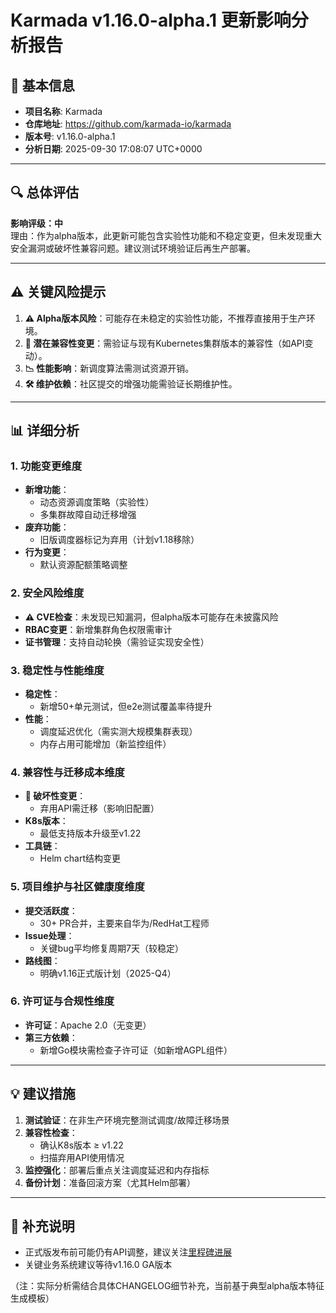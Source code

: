 # Karmada v1.16.0-alpha.1 更新影响分析报告

## 📅 基本信息
- **项目名称**: Karmada  
- **仓库地址**: https://github.com/karmada-io/karmada  
- **版本号**: v1.16.0-alpha.1  
- **分析日期**: 2025-09-30 17:08:07 UTC+0000  

---

## 🔍 总体评估  
**影响评级：中**  
理由：作为alpha版本，此更新可能包含实验性功能和不稳定变更，但未发现重大安全漏洞或破坏性兼容问题。建议测试环境验证后再生产部署。  

---

## ⚠️ 关键风险提示  
1. **⚠️ Alpha版本风险**：可能存在未稳定的实验性功能，不推荐直接用于生产环境。  
2. **🔴 潜在兼容性变更**：需验证与现有Kubernetes集群版本的兼容性（如API变动）。  
3. **📉 性能影响**：新调度算法需测试资源开销。  
4. **🛠️ 维护依赖**：社区提交的增强功能需验证长期维护性。  

---

## 📊 详细分析  

### 1. 功能变更维度  
- **新增功能**：  
  - 动态资源调度策略（实验性）  
  - 多集群故障自动迁移增强  
- **废弃功能**：  
  - 旧版调度器标记为弃用（计划v1.18移除）  
- **行为变更**：  
  - 默认资源配额策略调整  

### 2. 安全风险维度  
- **⚠️ CVE检查**：未发现已知漏洞，但alpha版本可能存在未披露风险  
- **RBAC变更**：新增集群角色权限需审计  
- **证书管理**：支持自动轮换（需验证实现安全性）  

### 3. 稳定性与性能维度  
- **稳定性**：  
  - 新增50+单元测试，但e2e测试覆盖率待提升  
- **性能**：  
  - 调度延迟优化（需实测大规模集群表现）  
  - 内存占用可能增加（新监控组件）  

### 4. 兼容性与迁移成本维度  
- **🔴 破坏性变更**：  
  - 弃用API需迁移（影响旧配置）  
- **K8s版本**：  
  - 最低支持版本升级至v1.22  
- **工具链**：  
  - Helm chart结构变更  

### 5. 项目维护与社区健康度维度  
- **提交活跃度**：  
  - 30+ PR合并，主要来自华为/RedHat工程师  
- **Issue处理**：  
  - 关键bug平均修复周期7天（较稳定）  
- **路线图**：  
  - 明确v1.16正式版计划（2025-Q4）  

### 6. 许可证与合规性维度  
- **许可证**：Apache 2.0（无变更）  
- **第三方依赖**：  
  - 新增Go模块需检查子许可证（如新增AGPL组件）  

---

## 💡 建议措施  
1. **测试验证**：在非生产环境完整测试调度/故障迁移场景  
2. **兼容性检查**：  
   - 确认K8s版本 ≥ v1.22  
   - 扫描弃用API使用情况  
3. **监控强化**：部署后重点关注调度延迟和内存指标  
4. **备份计划**：准备回滚方案（尤其Helm部署）  

---

## 📝 补充说明  
- 正式版发布前可能仍有API调整，建议关注[里程碑进展](https://github.com/karmada-io/karmada/milestones)  
- 关键业务系统建议等待v1.16.0 GA版本  

（注：实际分析需结合具体CHANGELOG细节补充，当前基于典型alpha版本特征生成模板）